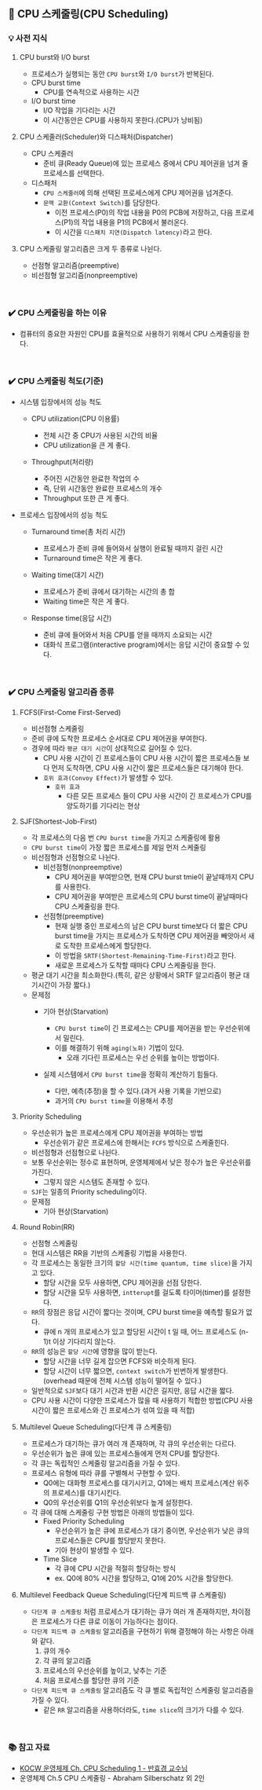 ## 📌 CPU 스케줄링(CPU Scheduling)

### 💡 사전 지식
1. CPU burst와 I/O burst
    - 프로세스가 실행되는 동안 `CPU burst`와 `I/O burst`가 반복된다.
    - CPU burst time
        - CPU를 연속적으로 사용하는 시간
    - I/O burst time
        - I/O 작업을 기다리는 시간
        - 이 시간동안은 CPU를 사용하지 못한다.(CPU가 낭비됨)

2. CPU 스케줄러(Scheduler)와 디스패처(Dispatcher)
    - CPU 스케줄러
        - 준비 큐(Ready Queue)에 있는 프로세스 중에서 CPU 제어권을 넘겨 줄 프로세스를 선택한다.
    - 디스패처
        - `CPU 스케줄러`에 의해 선택된 프로세스에게 CPU 제어권을 넘겨준다.
        - `문맥 교환(Context Switch)`를 담당한다.
            - 이전 프로세스(P0)의 작업 내용을 P0의 PCB에 저장하고, 다음 프로세스(P1)의 작업 내용을 P1의 PCB에서 불러온다.
            - 이 시간을 `디스패치 지연(Dispatch latency)`라고 한다.

3. CPU 스케줄링 알고리즘은 크게 두 종류로 나뉜다.
    - 선점형 알고리즘(preemptive)
    - 비선점형 알고리즘(nonpreemptive)

<br>

### ✔️ CPU 스케줄링을 하는 이유
- 컴퓨터의 중요한 자원인 CPU를 효율적으로 사용하기 위해서 CPU 스케줄링을 한다.

<br>

### ✔️ CPU 스케줄링 척도(기준)
- 시스템 입장에서의 성능 척도
    - CPU utilization(CPU 이용률)
        - 전체 시간 중 CPU가 사용된 시간의 비율
        - CPU utilization을 큰 게 좋다.
    
    - Throughput(처리량)
        - 주어진 시간동안 완료한 작업의 수
        - 즉, 단위 시간동안 완료한 프로세스의 개수
        - Throughput 또한 큰 게 좋다.

- 프로세스 입장에서의 성능 척도
    - Turnaround time(총 처리 시간)
        - 프로세스가 준비 큐에 들어와서 실행이 완료될 때까지 걸린 시간
        - Turnaround time은 작은 게 좋다.
    
    - Waiting time(대기 시간)
        - 프로세스가 준비 큐에서 대기하는 시간의 총 합
        - Waiting time은 작은 게 좋다.

    - Response time(응답 시간)
        - 준비 큐에 들어와서 처음 CPU를 얻을 때까지 소요되는 시간
        - 대화식 프로그램(interactive program)에서는 응답 시간이 중요할 수 있다.

<br>

### ✔️ CPU 스케줄링 알고리즘 종류
1. FCFS(First-Come First-Served)
    - 비선점형 스케줄링
    - 준비 큐에 도착한 프로세스 순서대로 CPU 제어권을 부여한다.
    - 경우에 따라 `평균 대기 시간`이 상대적으로 길어질 수 있다.
        - CPU 사용 시간이 긴 프로세스들이 CPU 사용 시간이 짧은 프로세스들 보다 먼저 도착하면, CPU 사용 시간이 짧은 프로세스들은 대기해야 한다.
        - `호위 효과(Convoy Effect)`가 발생할 수 있다.
            - `호위 효과`
                - 다른 모든 프로세스 들이 CPU 사용 시간이 긴 프로세스가 CPU를 양도하기를 기다리는 현상
            
2. SJF(Shortest-Job-First)
    - 각 프로세스의 다음 번 `CPU burst time`을 가지고 스케줄링에 활용
    - `CPU burst time`이 가장 짧은 프로세스를 제일 먼저 스케줄링
    - 비선점형과 선점형으로 나뉜다.
        - 비선점형(nonpreemptive)
            - CPU 제어권을 부여받으면, 현재 CPU burst tmie이 끝날때까지 CPU를 사용한다.
            - CPU 제어권을 부여받은 프로세스의 CPU burst time이 끝날때마다 CPU 스케줄링을 한다.
        - 선점형(preemptive)
            - 현재 실행 중인 프로세스의 남은 CPU burst time보다 더 짧은 CPU burst time을 가지는 프로세스가 도착하면 CPU 제어권을 빼앗아서 새로 도착한 프로세스에게 할당한다.
            - 이 방법을 `SRTF(Shortest-Remaining-Time-First)`라고 한다.
            - 새로운 프로세스가 도착할 때마다 CPU 스케줄링을 한다.
    - 평균 대기 시간을 최소화한다.(특히, 같은 상황에서 SRTF 알고리즘이 평균 대기시간이 가장 짧다.)
    - 문제점
        - 기아 현상(Starvation)
            - `CPU burst time`이 긴 프로세스는 CPU를 제어권을 받는 우선순위에서 밀린다.
            - 이를 해결하기 위해 `aging(노화)` 기법이 있다.
                - 오래 기다린 프로세스는 우선 순위를 높이는 방법이다.

        - 실제 시스템에서 `CPU burst time`을 정확히 계산하기 힘들다.
            - 다만, 예측(추정)을 할 수 있다.(과거 사용 기록을 기반으로)
            - 과거의 `CPU burst time`을 이용해서 추정

3. Priority Scheduling
    - 우선순위가 높은 프로세스에게 CPU 제어권을 부여하는 방법
        - 우선순위가 같은 프로세스에 한해서는 `FCFS` 방식으로 스케줄힌다.
    - 비선점형과 선점형으로 나뉜다.
    - 보통 우선순위는 정수로 표현하며, 운영체제에서 낮은 정수가 높은 우선순위를 가진다.
        - 그렇지 않은 시스템도 존재할 수 있다.
    - `SJF`는 일종의 Priority scheduling이다.
    - 문제점
        - 기아 현상(Starvation)

4. Round Robin(RR)
    - 선점형 스케줄링
    - 현대 시스템은 RR을 기반의 스케줄링 기법을 사용한다.
    - 각 프로세스는 동일한 크기의 `할당 시간(time quantum, time slice)`을 가지고 있다.
        - 할당 시간을 모두 사용하면, CPU 제어권을 선점 당한다.
        - 할당 시간을 모두 사용하면, `intterupt`를 걸도록 타이머(timer)를 설정한다.
    - `RR`의 장점은 응답 시간이 짧다는 것이며, CPU burst time을 예측할 필요가 없다.
        - 큐에 n 개의 프로세스가 있고 할당된 시간이 t 일 때, 어느 프로세스도 (n-1)t 이상 기다리지 않는다.
    - `RR`의 성능은 `할당 시간`에 영향을 많이 받는다.
        - 할당 시간을 너무 길게 잡으면 FCFS와 비슷하게 된다.
        - 할당 시간이 너무 짧으면, `context switch`가 빈번하게 발생한다.(overhead 때문에 전체 시스템 성능이 떨어질 수 있다.)
    - 일반적으로 `SJF`보다 대기 시간과 반환 시간은 길지만, 응답 시간을 짧다.
    - CPU 사용 시간이 다양한 프로세스가 많을 때 사용하기 적합한 방법(CPU 사용시간이 짧은 프로세스와 긴 프로세스가 섞여 있을 때 적합)

5. Multilevel Queue Scheduling(다단계 큐 스케줄링)
    - 프로세스가 대기하는 큐가 여러 개 존재하며, 각 큐의 우선순위는 다르다.
    - 우선순위가 높은 큐에 있는 프로세스들에게 먼저 CPU를 할당한다.
    - 각 큐는 독립적인 스케줄링 알고리즘을 가질 수 있다.
    - 프로세스 유형에 따라 큐를 구별해서 구현할 수 있다.
        - Q0에는 대화형 프로세스를 대기시키고, Q1에는 배치 프로세스(계산 위주의 프로세스)를 대기시킨다.
        - Q0의 우선순위를 Q1의 우선순위보다 높게 설정한다.
    - 각 큐에 대해 스케줄링 구현 방법은 아래의 방법들이 있다.
        - Fixed Priority Scheduling
            - 우선순위가 높은 큐에 프로세스가 대기 중이면, 우선순위가 낮은 큐의 프로세스들은 CPU를 할당받지 못한다.
            - 기아 현상이 발생할 수 있다.
        - Time Slice
            - 각 큐에 CPU 시간을 적절히 할당하는 방식
            - ex. Q0에 80% 시간을 할당하고, Q1에 20% 시간을 할당한다.

6. Multilevel Feedback Queue Scheduling(다단계 피드백 큐 스케줄링)
    - `다단계 큐 스케줄링` 처럼 프로세스가 대기하는 큐가 여러 개 존재하지만, 차이점은 프로세스가 다른 큐로 이동이 가능하다는 점이다.
    - `다단계 피드백 큐 스케줄링` 알고리즘을 구현하기 위해 결정해야 하는 사항은 아래와 같다.
        1. 큐의 개수
        2. 각 큐의 알고리즘
        3. 프로세스의 우선순위를 높이고, 낮추는 기준
        4. 처음 프로세스를 할당한 큐의 기준
    - `다단계 피드백 큐 스케줄링` 알고리즘도 각 큐 별로 독립적인 스케줄링 알고리즘을 가질 수 있다.
        - 같은 `RR` 알고리즘을 사용하더라도, `time slice`의 크기가 다를 수 있다.

<br>

### 📚 참고 자료
- [KOCW 운영체제 Ch. CPU Scheduling 1 - 반효경 교수님](http://www.kocw.net/home/search/kemView.do?kemId=1046323)
- 운영체제 Ch.5 CPU 스케줄링 - Abraham Silberschatz 외 2인
